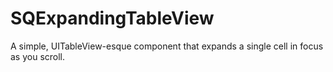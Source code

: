 SQExpandingTableView
====================

A simple, UITableView-esque component that expands a single cell in focus as you scroll.
